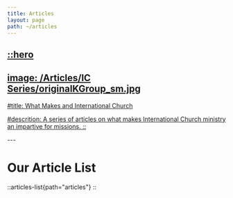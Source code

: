 ```yaml
---
title: Articles
layout: page
path: ~/articles
---
```

<a href="https://therodys.com/articles/ic-series" alt="What Makes and International Church">

::hero
---
image: /Articles/IC Series/originalKGroup_sm.jpg
---
#title: What Makes and International Church

#descrition: A series of articles on what makes International Church ministry an impartive for missions.
::

</a>
---

# Our Article List
::articles-list{path="articles"}
::
